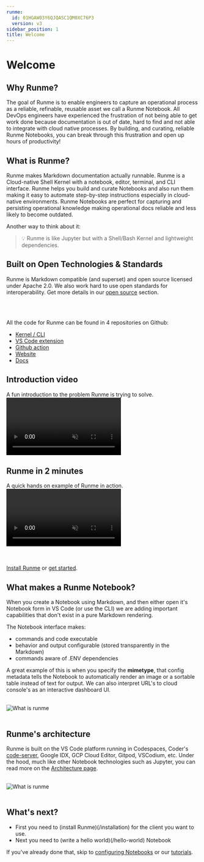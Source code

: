 ```yaml
---
runme:
  id: 01HGAW03Y6QJQASC1QM0XC76P3
  version: v3
sidebar_position: 1
title: Welcome
---
```


# **Welcome**

## **Why Runme?**

The goal of Runme is to enable engineers to capture an operational process as a reliable, refinable, reusable asset we call a Runme Notebook. All DevOps engineers have experienced the frustration of not being able to get work done because documentation is out of date, hard to find and not able to integrate with cloud native processes. By building, and curating, reliable Runme Notebooks, you can break through this frustration and open up hours of productivity!

## **What is Runme?**

Runme makes Markdown documentation actually runnable. Runme is a Cloud-native Shell Kernel with a notebook, editor, terminal, and CLI interface. Runme helps you build and curate Notebooks and also run them making it easy to automate step-by-step instructions especially in cloud-native environments. Runme Notebooks are perfect for capturing and persisting operational knowledge making operational docs reliable and less likely to become outdated.

Another way to think about it:

> 💡 Runme is like Jupyter but with a Shell/Bash Kernel and lightweight dependencies.

## **Built on Open Technologies & Standards**

Runme is Markdown compatible (and superset) and open source licensed under Apache 2.0. We also work hard to use open standards for interoperability. Get more details in our [open source](/resources/open-source) section.

<RunmeStars /><br /><br />

All the code for Runme can be found in 4 repositories on Github:

- [Kernel / CLI](https://github.com/stateful/runme)
- [VS Code extension](https://github.com/stateful/vscode-runme)
- [Github action](https://github.com/stateful/runme-action)
- [Website](https://github.com/stateful/runme.dev)
- [Docs](https://github.com/stateful/docs.runme.dev)

## **Introduction video**

A fun introduction to the problem Runme is trying to solve.
<video autoPlay loop muted playsInline controls>

  <source src="https://runme.dev/videos/hero.mp4" type="video/mp4" />
  <source src="https://runme.dev/videos/hero.webm" type="video/webm" />
</video>

## **Runme in 2 minutes**

A quick hands on example of Runme in action.
<video autoPlay loop muted playsInline controls>

  <source src="https://runme.dev/videos/runme-hello-world.mp4" type="video/mp4" />
</video>

<br /><br />
<Infobox type="sidenote" title="Jump forward">
[Install Runme](https://docs.runme.dev/installation) or [get started](https://docs.runme.dev/get-started).
</Infobox>

## **What makes a Runme Notebook?**

When you create a Notebook using Markdown, and then either open it's Notebook form in VS Code (or use the CLI) we are adding important capabilities that don't exist in a pure Markdown rendering.

The Notebook interface makes:

- commands and code executable
- behavior and output configurable (stored transparently in the Markdown)
- commands aware of .ENV dependencies

A great example of this is when you specify the **mimetype**, that config metadata tells the Notebook to automatically render an image or a sortable table instead of text for output. We can also interpret URL's to cloud console's as an interactive dashboard UI.

<br />
<img src="/img/notebook-components.png" style={{width: "80%", display: "inline"}} alt="What is runme"/>
<br /><br />

## Runme's architecture

Runme is built on the VS Code platform running in Codespaces, Coder's [code-server](https://github.com/coder/code-server), Google IDX, GCP Cloud Editor, Gitpod, VSCodium, etc. Under the hood, much like other Notebook technologies such as Jupyter, you can read more on the [Architecture page](/architecture).

<br />
<img src="/img/venn.png" style={{width: "60%", display: "inline"}} alt="What is runme"/>
<br /><br />

## **What's next?**

- First you need to (install Runme)(/installation) for the client you want to use.
- Next you need to (write a hello world)(/hello-world) Notebook

If you've already done that, skip to [configuring Notebooks](/configuration) or our [tutorials](/tutorials).

<!--
# **Quick Start ⚡️**

### Welcome to ▶️ Runme's docs

Runme makes your Markdown documentation actually runnable. Runme achieves this by seamlessly loading Markdown into a notebook interface and rendering an interactive UI of runnable commands. Runme is inherently designed to streamline cloud-native DevOps processes. Let's jump right in!

<RunmeStars /><br /><br />

> 💡 This document is a self contained Runme Notebook which will guide you through Runme's key features. If you have _VS Code_ installed locally, you can open this document in Runme by clicking the _"Open with Runme"_ badge on **[docs.runme.dev](https://docs.runme.dev/)** which will open this document as a notebook locally. If you are already inside VS Code, you can skip over the next paragraph.

## **Clone the Repository**

```sh {"id":"01HY0Y62WJCT2BVD5VA2HZ32TG"}
git clone --depth=1 https://github.com/stateful/docs.runme.dev.git
cd docs.runme.dev
```

Unless you already have VS Code installed locally, go ahead and install the Runme CLI. Otherwise skip to the next paragraph please.

### **MacOS**

```sh {"cwd":"docs.runme.dev","id":"01HY0SZCMGA291TVE2R1QKNVX4"}
brew install runme && runme open
```

### **Linux & Windows**

```sh {"cwd":"docs.runme.dev","id":"01HY0SZCMGA291TVE2R40BDNJ9"}
npx runme open
```

## **Runme by Example**

Let's quickly run through examples that best illustrate how Runme can unleash your docs and make them much more useful for everybody.

> 🚨 Please be absolutely sure that you have cloned into the repository and opened the `docs/index.md` file in the notebook UI inside VS Code. Otherwise you will not be able to - literally - run the next steps.

<br/>

After clicking the _"Open with Runme"_ badge or cloning into the repo what you see should resemble following screenshot.

![Runme in VS Code](/img/doc-in-vscode.png)

## **Generic Docs Using Prompts**

Write generic docs and notebooks using Runme's smart prompting. This is useful when you want to platform others. Per default, exported environment variables will trigger prompts for users to input values. If the export is declared without any quotes, Runme will prompt with the value as a message. With quoted values (no matter if single or double quotes), Runme will prompt with the value as a placeholder value for confirmation.

<video autoPlay loop muted playsInline controls>
  <source src="videos/prompting.mp4" type="video/mp4" />
  <source src="../static/videos/prompting.mp4" type="video/mp4" />
  <source src="videos/prompting.webm" type="video/webm" />
  <source src="../static/videos/prompting.webm" type="video/webm" />
</video>
<br/>

Runme's prompting default is _"auto"_. It will not prompt again on re-runs if values are already known. Click _"Configure"_ on the cell, to switch **promptEnv** to **no** (never prompt; run as is) or **yes** (always prompt; overwrite previous values). Try it yourself... just click the play button.

```sh {"id":"01HY0Z7HSFFV7KHPX559SNVSHN","terminalRows":"4"}
export PROJECT_NAME=[Enter your project id]
echo "PROJECT_NAME set to $PROJECT_NAME"

export CLUSTER_ZONE="us-central1-c"
echo "CLUSTER_ZONE set to $CLUSTER_ZONE"
```

You can reset all environment variables using the **Reset Session** button in the top bar or choose _"Execute and always prompt for input"_ from the caret menu next to the play button. Learn more [here](https://docs.runme.dev/configuration/cell-level#set-environment-variables).

## **Piping and Referencing Cells**

Runme, unlike [Jupyter](https://jupyter.org/), does not allow block-scope variables and functions sharing. This means that variables declared in one cell are not per se available in another cell. However, Runme is aware of environment variables. As seen above, `export` variable declarations ulitmately will be stored in the environment.

Outside of that, you can reference cells in two ways. This is particularly useful when different languages (Bash/Shell, Python, Ruby, PHP, etc.) are used in different cells.

<video autoPlay loop muted playsInline controls>
  <source src="videos/referencing.mp4" type="video/mp4" />
  <source src="../static/videos/referencing.mp4" type="video/mp4" />
  <source src="videos/referencing.webm" type="video/webm" />
  <source src="../static/videos/referencing.webm" type="video/webm" />
</video>
<br/>

### **1. Reference Last Cell Output**

The most recent cell output will be stored in a special environment variable called `$__` (double underscore).

```sh {"id":"01HY18GGPG1C8KT40T8D41885F","name":"FILE_LIST"}
ls *.md | head -n 5
```

This is useful when you want to reference the output of the last cell. When `$__` is reference the cells have to be executed back-to-back.

```sh {"id":"01HY192SQK8VCQ9DXX2KGR249N"}
echo -n "Previous cell's output was:\n\n$__"
```

### **2. Reference by Cell Name**

Notice how the cell above is named `FILE_LIST` (visible in notebook UI & [raw Markdown](https://raw.githubusercontent.com/stateful/docs.runme.dev/main/docs/index.md)). This allows you to reference the output of that cell by using the cell name as an environment variable. This makes reference outputs more robust since they no longer have to run back-to-back. However, sequence still matters. The referenced cells has to run first.

```sh {"id":"01HY18W7RX74HFNZSBNYB9SEFR"}
echo "Reference a cell via the ENV using its name \"\$FILE_LIST\":"
echo "\n$(echo -n $FILE_LIST | sort | uniq -c)"
```

## **Seamlessly Fits into DevOps Stack**

Runme is 100% Markdown compatible and seamlessly integrates with tooling in your DevOps stack.

Distribute ready-made [Devcontainers](https://docs.runme.dev/guide/devcontainer) to lock dependencies and configuration to make workflows reproducible. Runme is a perfect fit for DevOps workflows. Run docs and notebooks against [SSH jumphosts](https://docs.runme.dev/how-runme-works/runme-via-ssh#vs-code-remote-development) or inside of popular Cloud Development Environments like GitHub Codespaces, Google IDX & Cloud Editor, Gitpod, or run as self-hosted [webapp](https://docs.runme.dev/how-runme-works/web) anywhere.

And so much [more](https://docs.runme.dev/getting-started/).

<br />
<Infobox type="sidenote" title="Keep going!">

Learn more about Runme and what problems it [solves for you](/why).

</Infobox> -->
